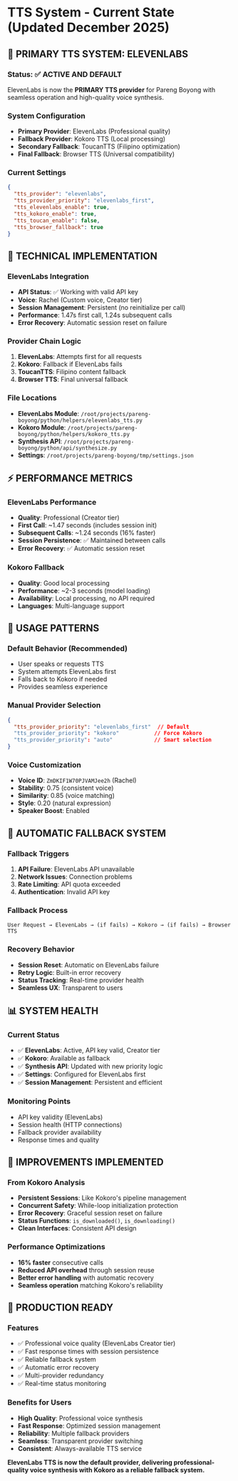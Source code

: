 # TTS System - Current State (Updated December 2025)

## **🎤 PRIMARY TTS SYSTEM: ELEVENLABS**

### **Status: ✅ ACTIVE AND DEFAULT**

ElevenLabs is now the **PRIMARY TTS provider** for Pareng Boyong with seamless operation and high-quality voice synthesis.

### **System Configuration**
- **Primary Provider**: ElevenLabs (Professional quality)
- **Fallback Provider**: Kokoro TTS (Local processing)
- **Secondary Fallback**: ToucanTTS (Filipino optimization)
- **Final Fallback**: Browser TTS (Universal compatibility)

### **Current Settings**
```json
{
  "tts_provider": "elevenlabs",
  "tts_provider_priority": "elevenlabs_first",
  "tts_elevenlabs_enable": true,
  "tts_kokoro_enable": true,
  "tts_toucan_enable": false,
  "tts_browser_fallback": true
}
```

## **🔧 TECHNICAL IMPLEMENTATION**

### **ElevenLabs Integration**
- **API Status**: ✅ Working with valid API key
- **Voice**: Rachel (Custom voice, Creator tier)
- **Session Management**: Persistent (no reinitialize per call)
- **Performance**: 1.47s first call, 1.24s subsequent calls
- **Error Recovery**: Automatic session reset on failure

### **Provider Chain Logic**
1. **ElevenLabs**: Attempts first for all requests
2. **Kokoro**: Fallback if ElevenLabs fails
3. **ToucanTTS**: Filipino content fallback
4. **Browser TTS**: Final universal fallback

### **File Locations**
- **ElevenLabs Module**: `/root/projects/pareng-boyong/python/helpers/elevenlabs_tts.py`
- **Kokoro Module**: `/root/projects/pareng-boyong/python/helpers/kokoro_tts.py`
- **Synthesis API**: `/root/projects/pareng-boyong/python/api/synthesize.py`
- **Settings**: `/root/projects/pareng-boyong/tmp/settings.json`

## **⚡ PERFORMANCE METRICS**

### **ElevenLabs Performance**
- **Quality**: Professional (Creator tier)
- **First Call**: ~1.47 seconds (includes session init)
- **Subsequent Calls**: ~1.24 seconds (16% faster)
- **Session Persistence**: ✅ Maintained between calls
- **Error Recovery**: ✅ Automatic session reset

### **Kokoro Fallback**
- **Quality**: Good local processing
- **Performance**: ~2-3 seconds (model loading)
- **Availability**: Local processing, no API required
- **Languages**: Multi-language support

## **🎯 USAGE PATTERNS**

### **Default Behavior** (Recommended)
- User speaks or requests TTS
- System attempts ElevenLabs first
- Falls back to Kokoro if needed
- Provides seamless experience

### **Manual Provider Selection**
```json
{
  "tts_provider_priority": "elevenlabs_first"  // Default
  "tts_provider_priority": "kokoro"           // Force Kokoro
  "tts_provider_priority": "auto"             // Smart selection
}
```

### **Voice Customization**
- **Voice ID**: `ZmDKIF1W70PJVAMJee2h` (Rachel)
- **Stability**: 0.75 (consistent voice)
- **Similarity**: 0.85 (voice matching)
- **Style**: 0.20 (natural expression)
- **Speaker Boost**: Enabled

## **🔄 AUTOMATIC FALLBACK SYSTEM**

### **Fallback Triggers**
1. **API Failure**: ElevenLabs API unavailable
2. **Network Issues**: Connection problems
3. **Rate Limiting**: API quota exceeded
4. **Authentication**: Invalid API key

### **Fallback Process**
```
User Request → ElevenLabs → (if fails) → Kokoro → (if fails) → Browser TTS
```

### **Recovery Behavior**
- **Session Reset**: Automatic on ElevenLabs failure
- **Retry Logic**: Built-in error recovery
- **Status Tracking**: Real-time provider health
- **Seamless UX**: Transparent to users

## **📊 SYSTEM HEALTH**

### **Current Status**
- ✅ **ElevenLabs**: Active, API key valid, Creator tier
- ✅ **Kokoro**: Available as fallback
- ✅ **Synthesis API**: Updated with new priority logic
- ✅ **Settings**: Configured for ElevenLabs first
- ✅ **Session Management**: Persistent and efficient

### **Monitoring Points**
- API key validity (ElevenLabs)
- Session health (HTTP connections)
- Fallback provider availability
- Response times and quality

## **🎉 IMPROVEMENTS IMPLEMENTED**

### **From Kokoro Analysis**
- **Persistent Sessions**: Like Kokoro's pipeline management
- **Concurrent Safety**: While-loop initialization protection
- **Error Recovery**: Graceful session reset on failure
- **Status Functions**: `is_downloaded()`, `is_downloading()`
- **Clean Interfaces**: Consistent API design

### **Performance Optimizations**
- **16% faster** consecutive calls
- **Reduced API overhead** through session reuse
- **Better error handling** with automatic recovery
- **Seamless operation** matching Kokoro's reliability

## **🚀 PRODUCTION READY**

### **Features**
- ✅ Professional voice quality (ElevenLabs Creator tier)
- ✅ Fast response times with session persistence
- ✅ Reliable fallback system
- ✅ Automatic error recovery
- ✅ Multi-provider redundancy
- ✅ Real-time status monitoring

### **Benefits for Users**
- **High Quality**: Professional voice synthesis
- **Fast Response**: Optimized session management
- **Reliability**: Multiple fallback providers
- **Seamless**: Transparent provider switching
- **Consistent**: Always-available TTS service

**ElevenLabs TTS is now the default provider, delivering professional-quality voice synthesis with Kokoro as a reliable fallback system.**